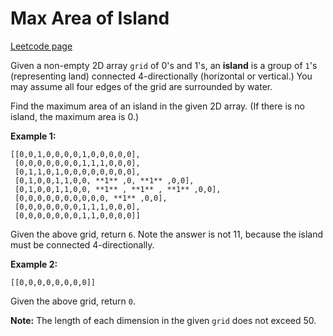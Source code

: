 # Max Area of Island
[Leetcode page](https://leetcode.com/problems/max-area-of-island/description)

Given a non-empty 2D array `grid` of 0's and 1's, an **island** is a group of
`1`'s (representing land) connected 4-directionally (horizontal or vertical.)
You may assume all four edges of the grid are surrounded by water.

Find the maximum area of an island in the given 2D array. (If there is no
island, the maximum area is 0.)

**Example 1:**  

    
    
    [[0,0,1,0,0,0,0,1,0,0,0,0,0],
     [0,0,0,0,0,0,0,1,1,1,0,0,0],
     [0,1,1,0,1,0,0,0,0,0,0,0,0],
     [0,1,0,0,1,1,0,0, **1** ,0, **1** ,0,0],
     [0,1,0,0,1,1,0,0, **1** , **1** , **1** ,0,0],
     [0,0,0,0,0,0,0,0,0,0, **1** ,0,0],
     [0,0,0,0,0,0,0,1,1,1,0,0,0],
     [0,0,0,0,0,0,0,1,1,0,0,0,0]]
    

Given the above grid, return `6`. Note the answer is not 11, because the
island must be connected 4-directionally.

**Example 2:**  

    
    
    [[0,0,0,0,0,0,0,0]]

Given the above grid, return `0`.

**Note:** The length of each dimension in the given `grid` does not exceed 50.

